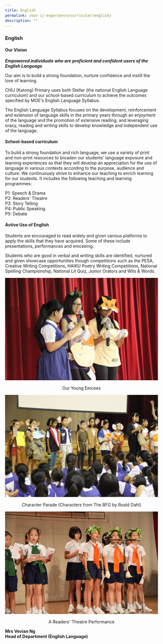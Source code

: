```yaml
---
title: English
permalink: /our-ij-experience/curricular/english/
description: ""
---
```

### English

#### Our Vision


**_Empowered individuals who are proficient and confident users of the English Language_**

  

Our aim is to build a strong foundation, nurture confidence and instill the love of learning.

  

CHIJ (Katong) Primary uses both Stellar (the national English Language curriculum) and our school-based curriculum to achieve the outcomes specified by MOE's English Language Syllabus.

  

The English Language Syllabus focuses on the development, reinforcement and extension of language skills in the primary years through an enjoyment of the language and the promotion of extensive reading; and leveraging oracy, reading and writing skills to develop knowledge and independent use of the language.

#### School-based curriculum

To build a strong foundation and rich language, we use a variety of print and non-print resources to broaden our students' language exposure and learning experiences so that they will develop an appreciation for the use of language in various contexts according to the purpose, audience and culture. We continuously strive to enhance our teaching to enrich learning for our students. It includes the following teaching and learning programmes:

  

P1: Speech & Drama<br>
P2: Readers' Theatre<br>
P3: Story Telling<br>
P4: Public Speaking<br>
P5: Debate

#### Active Use of English


Students are encouraged to read widely and given various platforms to apply the skills that they have acquired. Some of these include presentations, performances and emceeing.

  

Students who are good in verbal and writing skills are identified, nurtured and given showcase opportunities though competitions such as the PESA, Creative Writing Competitions, HAIKU Poetry Writing Competitions, National Spelling Championship, National Lit Quiz, Junior Orators and Wits & Words.


![](/images/Curricular/English_1.jpg)

<center> Our Young Emcees</center>

![](/images/Curricular/English_2.jpg)

<center>Character Parade (Characters from The BFG by Roald Dahl)</center>

![](/images/Curricular/English_3.jpg)

<center>A Readers' Theatre Performance</center>

**Mrs Vevian Ng**<br>
**Head of Department (English Language)**